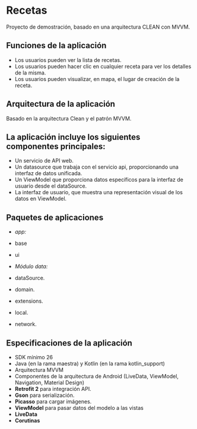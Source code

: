 # Recetas
Proyecto de demostración, basado en una arquitectura CLEAN con MVVM.

## Funciones de la aplicación

- Los usuarios pueden ver la lista de recetas.
- Los usuarios pueden hacer clic en cualquier receta para ver los detalles de la misma.
- Los usuarios pueden visualizar, en mapa, el lugar de creación de la receta.

## Arquitectura de la aplicación
Basado en la arquitectura Clean y el patrón MVVM.

## La aplicación incluye los siguientes componentes principales:
- Un servicio de API web.
- Un datasource que trabaja con el servicio api, proporcionando una interfaz de datos unificada.
- Un ViewModel que proporciona datos específicos para la interfaz de usuario desde el dataSource.
- La interfaz de usuario, que muestra una representación visual de los datos en ViewModel.

## Paquetes de aplicaciones
- *app:*
- base
- ui

- *Módulo data:*
- dataSource.
- domain.
- extensions.
- local.
- network.

## Especificaciones de la aplicación
- SDK mínimo 26
- Java (en la rama maestra) y Kotlin (en la rama kotlin_support)
- Arquitectura MVVM
- Componentes de la arquitectura de Android (LiveData, ViewModel, Navigation, Material Design)
- **Retrofit 2** para integración API.
- **Gson** para serialización.
- **Picasso** para cargar imágenes.
- **ViewModel** para pasar datos del modelo a las vistas
- **LiveData**
- **Corutinas**
